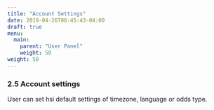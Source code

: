 ```yaml
---
title: "Account Settings"
date: 2019-04-26T06:45:43-04:00
draft: true
menu:
  main:
    parent: "User Panel"
    weight: 50
weight: 50
---
```


### 2.5 Account settings

User can set hsi default settings of timezone, language or odds type.
